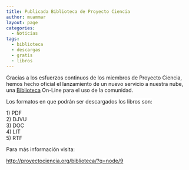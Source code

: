 ```yaml
---
title: Publicada Biblioteca de Proyecto Ciencia
author: muammar
layout: page
categories:
  - Noticias
tags:
  - biblioteca
  - descargas
  - gratis
  - libros
---
```

Gracias a los esfuerzos continuos de los miembros de Proyecto Ciencia, hemos hecho oficial el lanzamiento de un nuevo servicio a nuestra nube, una [Biblioteca][1] On-Line para el uso de la comunidad.

<span style="background-color: #ffffff;">Los formatos en que podrán ser descargados los libros son: </span>

<span style="background-color: #ffffff;"> 1) PDF<br /> 2) DJVU<br /> 3) DOC<br /> 4) LIT<br /> 5) RTF</span>

<span style="background-color: #ffffff;"> Para más información visita:</span>

<span style="background-color: #ffffff;"><a href="http://proyectociencia.org/biblioteca/?q=node/9">http://proyectociencia.org/biblioteca/?q=node/9</a></span>

 [1]: http://www.proyectociencia.org/biblioteca
